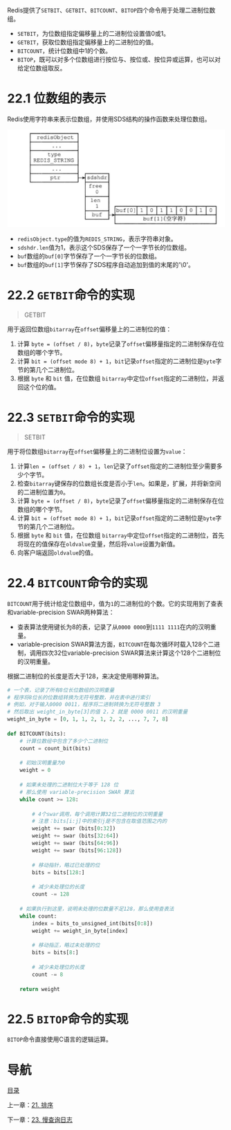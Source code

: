 Redis提供了`SETBIT`、`GETBIT`、`BITCOUNT`、`BITOP`四个命令用于处理二进制位数组。

- `SETBIT`，为位数组指定偏移量上的二进制位设置值0或1。
- `GETBIT`，获取位数组指定偏移量上的二进制位的值。
- `BITCOUNT`，统计位数组中1的个数。
- `BITOP`，既可以对多个位数组进行按位与、按位或、按位异或运算，也可以对给定位数组取反。

# 22.1 位数组的表示

Redis使用字符串来表示位数组，并使用SDS结构的操作函数来处理位数组。

![](img/chap22/img0.png)

- `redisObject.type`的值为`REDIS_STRING`，表示字符串对象。
- `sdshdr.len`值为1，表示这个SDS保存了一个一字节长的位数组。
- `buf`数组的`buf[0]`字节保存了一个一字节长的位数组。
- `buf`数组的`buf[1]`字节保存了SDS程序自动追加到值的末尾的'\0'。


# 22.2 `GETBIT`命令的实现

> GETBIT <bitarray> <offset>

用于返回位数组`bitarray`在`offset`偏移量上的二进制位的值：

1. 计算 `byte = (offset / 8)`，`byte`记录了`offset`偏移量指定的二进制保存在位数组的哪个字节。
2. 计算 `bit = (offset mode 8) + 1`，`bit`记录`offset`指定的二进制位是`byte`字节的第几个二进制位。
3. 根据 `byte` 和 `bit` 值，在位数组 `bitarray`中定位`offset`指定的二进制位，并返回这个位的值。

# 22.3 `SETBIT`命令的实现

> SETBIT <bitarray> <offset> <value>

用于将位数组`bitarray`在`offset`偏移量上的二进制位设置为`value`：

1. 计算`len = (offset / 8) + 1`，`len`记录了`offset`指定的二进制位至少需要多少个字节。
2. 检查`bitarray`键保存的位数组长度是否小于`len`。如果是，扩展，并将新空间的二进制位置为`0`。
3. 计算 `byte = (offset / 8)`，`byte`记录了`offset`偏移量指定的二进制保存在位数组的哪个字节。
4. 计算  `bit = (offset mode 8) + 1`，`bit`记录`offset`指定的二进制位是`byte`字节的第几个二进制位。
5. 根据 `byte` 和 `bit` 值，在位数组 `bitarray`中定位`offset`指定的二进制位，首先将现在的值保存在`oldvalue`变量，然后将`value`设置为新值。
6. 向客户端返回`oldvalue`的值。

# 22.4 `BITCOUNT`命令的实现

`BITCOUNT`用于统计给定位数组中，值为`1`的二进制位的个数。它的实现用到了查表和variable-precision SWAR两种算法：

- 查表算法使用键长为8的表，记录了从`0000 0000`到`1111 1111`在内的汉明重量。
- variable-precision SWAR算法方面，`BITCOUNT`在每次循环时载入128个二进制，调用四次32位variable-precision SWAR算法来计算这个128个二进制位的汉明重量。

根据二进制位的长度是否大于128，来决定使用哪种算法。

```python
# 一个表，记录了所有8位长位数组的汉明重量
# 程序将8位长的位数组转换为无符号整数，并在表中进行索引
# 例如，对于输入0000 0011，程序将二进制转换为无符号整数 3
# 然后取出 weight_in_byte[3]的值 2，2 就是 0000 0011 的汉明重量
weight_in_byte = [0, 1, 1, 2, 1, 2, 2, ..., 7, 7, 8]

def BITCOUNT(bits):
    # 计算位数组中包含了多少个二进制位
    count = count_bit(bits)
    
    # 初始汉明重量为0
    weight = 0
    
    # 如果未处理的二进制位大于等于 128 位
    # 那么使用 variable-precision SWAR 算法
    while count >= 128:
        
        # 4个swar调用，每个调用计算32位二进制位的汉明重量
        # 注意：bits[i:j]中的索引j是不包含在取值范围之内的
        weight += swar (bits[0:32])
        weight += swar (bits[32:64])
        weight += swar (bits[64:96])
        weight += swar (bits[96:128])
        
        # 移动指针，略过已处理的位
        bits = bits[128:]
        
        # 减少未处理位的长度
        count -= 128
       
    # 如果执行到这里，说明未处理的位数量不足128，那么使用查表法
    while count:
        index = bits_to_unsigned_int(bits[0:8])
        weight += weight_in_byte[index]
        
        # 移动指正，略过未处理的位
        bits = bits[8:]
        
        # 减少未处理位的长度
        count -= 8
        
    return weight
```

# 22.5 `BITOP`命令的实现

`BITOP`命令直接使用C语言的逻辑运算。

# 导航

[目录](README.md)

上一章：[21. 排序](ch21.md)

下一章：[23. 慢查询日志](ch23.md)
